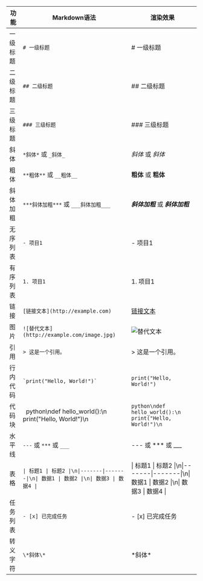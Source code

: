 | 功能       | Markdown语法                                  | 渲染效果                                  |
|------------|-----------------------------------------------|-------------------------------------------|
| 一级标题   | `# 一级标题`                                  | # 一级标题                                 |
| 二级标题   | `## 二级标题`                                 | ## 二级标题                                |
| 三级标题   | `### 三级标题`                                | ### 三级标题                               |
| 斜体       | `*斜体*` 或 `_斜体_`                         | *斜体* 或 _斜体_                          |
| 粗体       | `**粗体**` 或 `__粗体__`                      | **粗体** 或 __粗体__                      |
| 斜体加粗   | `***斜体加粗***` 或 `___斜体加粗___`          | ***斜体加粗*** 或 ___斜体加粗___          |
| 无序列表   | `- 项目1`                                     | - 项目1                                   |
| 有序列表   | `1. 项目1`                                    | 1. 项目1                                  |
| 链接       | `[链接文本](http://example.com)`               | [链接文本](http://example.com)             |
| 图片       | `![替代文本](http://example.com/image.jpg)`    | ![替代文本](http://example.com/image.jpg)  |
| 引用       | `> 这是一个引用。`                            | > 这是一个引用。                          |
| 行内代码   | `` `print("Hello, World!")` ``                | `print("Hello, World!")`                   |
| 代码块     | ``` ```python\ndef hello_world():\n    print("Hello, World!")\n``` ``` | ```python\ndef hello_world():\n    print("Hello, World!")\n``` |
| 水平线     | `---` 或 `***` 或 `___`                       | --- 或 *** 或 ___                         |
| 表格       | ``` \| 标题1 \| 标题2 \|\n\|-------\|-------\|\n\| 数据1 \| 数据2 \|\n\| 数据3 \| 数据4 \| ``` | \| 标题1 \| 标题2 \|\n\|-------\|-------\|\n\| 数据1 \| 数据2 \|\n\| 数据3 \| 数据4 \| |
| 任务列表   | `- [x] 已完成任务`                             | - [x] 已完成任务                           |
| 转义字符   | `\*斜体\*`                                    | \*斜体\*                                  |
